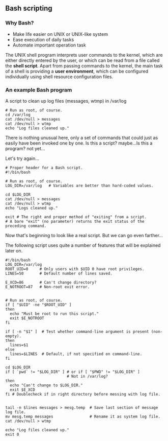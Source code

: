## Bash scripting    

### Why Bash?

- Make life easier on UNIX or UNIX-like system
- Ease execution of daily tasks
- Automate important operation task

The UNIX shell program interprets user commands to the kernel, which are either directly entered by the user, or which can be read from a file called the **shell script**. Apart from passing commands to the kernel, the main task of a shell is providing a **user environment**, which can be configured individually using shell resource configuration files.

### An example Bash program


A script to clean up log files (messages, wtmp) in /var/log

```shell
# Run as root, of course.
cd /var/log
cat /dev/null > messages
cat /dev/null > wtmp
echo "Log files cleaned up."
```

There is nothing unusual here, only a set of commands that could just as easily have been invoked one by one. Is this a script? maybe...Is this a program? not yet...

Let's try again...

```shell
# Proper header for a Bash script.
#!/bin/bash

# Run as root, of course.
LOG_DIR=/var/log   # Variables are better than hard-coded values.

cd $LOG_DIR
cat /dev/null > messages
cat /dev/null > wtmp
echo "Logs cleaned up."

exit # The right and proper method of "exiting" from a script.
# A bare "exit" (no parameter) returns the exit status of the preceding command.
```

Now that's beginning to look like a real script. But we can go even farther...

The following script uses quite a number of features that will be explained later on.  

```shell
#!/bin/bash
LOG_DIR=/var/log
ROOT_UID=0     # Only users with $UID 0 have root privileges.
LINES=50       # Default number of lines saved.

E_XCD=86       # Can't change directory?
E_NOTROOT=87   # Non-root exit error.


# Run as root, of course.
if [ "$UID" -ne "$ROOT_UID" ]
then
  echo "Must be root to run this script."
  exit $E_NOTROOT
fi

if [ -n "$1" ]  # Test whether command-line argument is present (non-empty).
then
  lines=$1
else
  lines=$LINES  # Default, if not specified on command-line.
fi

cd $LOG_DIR
if [ `pwd` != "$LOG_DIR" ] # or if [ "$PWD" != "$LOG_DIR" ]
                           # Not in /var/log?
then
  echo "Can't change to $LOG_DIR."
  exit $E_XCD
fi # Doublecheck if in right directory before messing with log file.


tail -n $lines messages > mesg.temp  # Save last section of message log file.
mv mesg.temp messages                # Rename it as system log file.
cat /dev/null > wtmp

echo "Log files cleaned up."
exit 0
```
